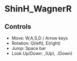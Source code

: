 # ShinH_WagnerR
## Controls
- Move: W,A,S,D / Arrow keys
- Rotation: Q(left), E(right)
- Jump: Space bar
- Look Up/Down: ,(Up), .(Down)